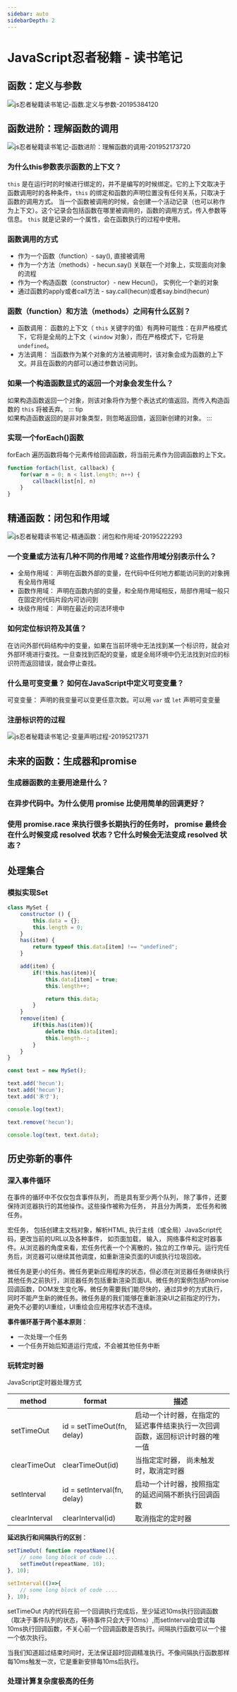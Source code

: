 ```yaml
---
sidebar: auto   
sidebarDepth: 2
---
```


# JavaScript忍者秘籍 - 读书笔记   

## 函数：定义与参数   

![js忍者秘籍读书笔记-函数.定义与参数-20195384120](http://img.hecun.site/js忍者秘籍读书笔记-函数.定义与参数-20195384120.png)


## 函数进阶：理解函数的调用  

![js忍者秘籍读书笔记-函数进阶：理解函数的调用-201952173720](http://img.hecun.site/js忍者秘籍读书笔记-函数进阶：理解函数的调用-201952173720.png)

### 为什么this参数表示函数的上下文？   
 `this`  是在运行时的时候进行绑定的，并不是编写的时候绑定。它的上下文取决于函数调用时的各种条件，`this`  的绑定和函数的声明位置没有任何关系，只取决于函数的调用方式。 
 当一个函数被调用的时候，会创建一个活动记录（也可以称作为上下文）。这个记录会包括函数在哪里被调用的，函数的调用方式，传入参数等信息。 `this` 就是记录的一个属性，会在函数执行的过程中使用。


### 函数调用的方式
- 作为一个函数（function）- say(), 直接被调用   
- 作为一个方法（methods）- hecun.say() 关联在一个对象上，实现面向对象的流程
- 作为一个构造函数（constructor）- new Hecun()， 实例化一个新的对象  
- 通过函数的apply或者call方法 - say.call(hecun)或者say.bind(hecun)


### 函数（function）和方法（methods）之间有什么区别？ 

- 函数调用： 函数的上下文（ `this` 关键字的值）有两种可能性：在非严格模式下，它将是全局的上下文（ `window` 对象），而在严格模式下，它将是 `undefined`。
- 方法调用： 当函数作为某个对象的方法被调用时，该对象会成为函数的上下文。并且在函数的内部可以通过参数访问到。

### 如果一个构造函数显式的返回一个对象会发生什么？ 

如果构造函数返回一个对象，则该对象将作为整个表达式的值返回，而传入构造函数的 `this` 将被丢弃。
::: tip  
如果构造函数返回的是非对象类型，则忽略返回值，返回新创建的对象。
:::

### 实现一个forEach()函数   

forEach 遍历函数将每个元素传给回调函数，将当前元素作为回调函数的上下文。 
 
```js
function forEach(list, callback) {
    for(var n = 0; n < list.length; n++) {
        callback(list[n], n)
    }
}
``` 
## 精通函数：闭包和作用域  
![js忍者秘籍读书笔记-精通函数：闭包和作用域-20195222293](http://img.hecun.site/js忍者秘籍读书笔记-精通函数：闭包和作用域-20195222293.png)

### 一个变量或方法有几种不同的作用域？这些作用域分别表示什么？  
- 全局作用域： 声明在函数外部的变量，在代码中任何地方都能访问到的对象拥有全局作用域  
- 函数作用域： 声明在函数内部的变量，和全局作用域相反，局部作用域一般只在固定的代码片段内可访问到
- 块级作用域： 声明在最近的词法环境中



### 如何定位标识符及其值？ 
在访问外部代码结构中的变量，如果在当前环境中无法找到某一个标识符，就会对外部环境进行查找。一旦查找到匹配的变量，或是全局环境中仍无法找到对应的标识符而返回错误，就会停止查找。 


### 什么是可变变量？ 如何在JavaScript中定义可变变量？

可变变量： 声明的我变量可以变更任意次数。可以用 `var` 或 `let` 声明可变变量

### 注册标识符的过程

![js忍者秘籍读书笔记-变量声明过程-20195217371](http://img.hecun.site/js忍者秘籍读书笔记-变量声明过程-20195217371.png)


## 未来的函数：生成器和promise  

### 生成器函数的主要用途是什么？  

### 在异步代码中。为什么使用 promise 比使用简单的回调更好？  

### 使用 promise.race 来执行很多长期执行的任务时， promise 最终会在什么时候变成 resolved 状态？它什么时候会无法变成 resolved 状态？   

## 处理集合  

### 模拟实现Set   

```js
class MySet {
    constructor () {
        this.data = {};
        this.length = 0;
    }
    has(item) {
        return typeof this.data[item] !== "undefined";
    }

    add(item) {
        if(!this.has(item)){
            this.data[item] = true;
            this.length++;

            return this.data;
        }
    }
    remove(item) {
        if(this.has(item)){
            delete this.data[item];
            this.length--;
        }
    }
}

const text = new MySet();

text.add('hecun');
text.add('hecun');
text.add('禾寸');

console.log(text);

text.remove('hecun');

console.log(text, text.data);
```

## 历史弥新的事件  

### 深入事件循环   

在事件的循环中不仅仅包含事件队列， 而是具有至少两个队列， 除了事件，还要保持浏览器执行的其他操作。这些操作被称为任务， 并且分为两类， 宏任务和微任务。  

宏任务， 包括创建主文档对象，解析HTML, 执行主线（或全局）JavaScript代码，更改当前的URL以及各种事件， 如页面加载， 输入， 网络事件和定时器事件。从浏览器的角度来看，宏任务代表一个个离散的，独立的工作单元。运行完任务后，浏览器可以继续其他调度，如重新渲染页面的UI或执行垃圾回收。

微任务是更小的任务。微任务更新应用程序的状态，但必须在浏览器任务继续执行其他任务之前执行，浏览器任务包括重新渲染页面UI。微任务的案例包括Promise回调函数，DOM发生变化等。微任务需要我们能尽快的，通过异步的方式执行，同时不能产生新的微任务。微任务是的我们能够在重新渲染UI之前指定的行为，避免不必要的UI重绘，UI重绘会应用程序状态不连续。   

**事件循环基于两个基本原则**：  

- 一次处理一个任务
- 一个任务开始后知道运行完成，不会被其他任务中断  

### 玩转定时器  

JavaScript定时器处理方式  

| method| format | 描述 | 
| --| -- | --- | 
| setTimeOut| id = setTimeOut(fn, delay) | 启动一个计时器，在指定的延迟事件结束执行一次回调函数，返回标识计时器的唯一值 | 
| clearTimeOut| clearTimeOut(id) | 当指定定时器， 尚未触发时，取消定时器 |
| setInterval| id = setInterval(fn, delay) | 启动一个计时器，按照指定的延迟间隔不断执行回调函数| 
| clearInterval| clearInterval(id) | 取消指定的定时器 |  

**延迟执行和间隔执行的区别**：  

```js
setTimeOut( function repeatName(){
    // some long block of code ....
    setTimeOut(repeatName, 10);
}, 10);

setInterval(()=>{
    // some long block of code ....
}, 10);
```

setTimeOut 内的代码在前一个回调执行完成后，至少延迟10ms执行回调函数（取决于事件队列的状态，等待事件只会大于10ms）,而setInterval会尝试每10ms执行回调函数，不关心前一个回调函数是否执行。间隔执行函数可以一个接一个依次执行。 

当我们知道超过结束时间时，无法保证超时回调精准执行。不像间隔执行函数那样每10ms触发一次，它是重新安排每10ms后执行。

### 处理计算复杂度极高的任务   



